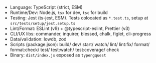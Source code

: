 - Language: TypeScript (strict, ESM)
- Runtime/Dev: Node.js, `tsx` for dev, `tsc` for build
- Testing: Jest (ts-jest, ESM). Tests colocated as `*.test.ts`, setup at `src/tests/setup/jest.setup.ts`
- Lint/Format: ESLint (v9) + @typescript-eslint, Prettier (v3)
- CLI/UX libs: commander, inquirer, blessed, chalk, figlet, cli-progress
- Data/validation: lowdb, zod
- Scripts (package.json): build/ dev/ start/ watch/ lint/ lint:fix/ format/ format:check/ test/ test:watch/ test:coverage/ check
- Binary: `dist/index.js` exposed as `typengquest`